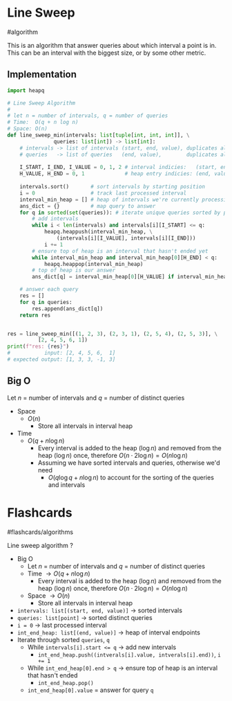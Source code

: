 # Line Sweep
#algorithm 

This is an algorithm that  answer queries about which interval a point is in. This can be an interval with the biggest size, or by some other metric.
## Implementation
```python
import heapq

# Line Sweep Algorithm
#
# let n = number of intervals, q = number of queries
# Time:  O(q + n log n)
# Space: O(n)
def line_sweep_min(intervals: list[tuple[int, int, int]], \
			   queries: list[int]) -> list[int]:
	# intervals -> list of intervals (start, end, value), duplicates allowed 
	# queries   -> list of queries   (end, value),        duplicates allowed
	
	I_START, I_END, I_VALUE = 0, 1, 2 # interval indicies:   (start, end, value)
	H_VALUE, H_END = 0, 1             # heap entry indicies: (end, value)
	
	intervals.sort()       # sort intervals by starting position
	i = 0                  # track last processed interval
	interval_min_heap = [] # heap of intervals we're currently processing
	ans_dict = {}          # map query to answer
	for q in sorted(set(queries)): # iterate unique queries sorted by position
		# add intervals
		while i < len(intervals) and intervals[i][I_START] <= q:
			heapq.heappush(interval_min_heap, \
				(intervals[i][I_VALUE], intervals[i][I_END]))
			i += 1
		# ensure top of heap is an interval that hasn't ended yet
		while interval_min_heap and interval_min_heap[0][H_END] < q:
			heapq.heappop(interval_min_heap)
		# top of heap is our answer
		ans_dict[q] = interval_min_heap[0][H_VALUE] if interval_min_heap else -1

	# answer each query
	res = []
	for q in queries:
		res.append(ans_dict[q])
	return res


res = line_sweep_min([(1, 2, 3), (2, 3, 1), (2, 5, 4), (2, 5, 3)], \
		  [2, 4, 5, 6, 1])
print(f"res: {res}")
#           input: [2, 4, 5, 6,  1]
# expected output: [1, 3, 3, -1, 3]
```
## Big O
Let $n$ = number of intervals and $q$ = number of distinct queries
- Space
	- $O(n)$
		- Store all intervals in interval heap
- Time
	- $O(q + n \log n)$
		- Every interval is added to the heap ($\log n$) and removed from the heap ($\log n$) once, therefore $O(n \cdot 2 \log n) = O(n \log n)$
		- Assuming we have sorted intervals and queries, otherwise we'd need
			- $O(q \log q + n \log n)$ to account for the sorting of the queries and intervals
# Flashcards
#flashcards/algorithms 

Line sweep algorithm
?
- Big O
	- Let $n$ = number of intervals and $q$ = number of distinct queries
	- Time $\to O(q + n \log n)$
		- Every interval is added to the heap ($\log n$) and removed from the heap ($\log n$) once, therefore $O(n \cdot 2 \log n) = O(n \log n)$
	- Space $\to O(n)$
		- Store all intervals in interval heap
- `intervals: list[(start, end, value)]` $\to$ sorted intervals
- `queries: list[point]` $\to$ sorted distinct queries
- `i = 0` $\to$ last processed interval
- `int_end_heap: list[(end, value)]` $\to$ heap of interval endpoints
-  Iterate through sorted `queries`, `q`
	- While `intervals[i].start <= q` $\to$ add new intervals
		- `int_end_heap.push((intverals[i].value, intverals[i].end))`, `i += 1`
	- While `int_end_heap[0].end > q` $\to$ ensure top of heap is an interval that hasn't ended
		- `int_end_heap.pop()`
	- `int_end_heap[0].value` = answer for query `q`
<!--SR:!2025-01-26,12,230-->